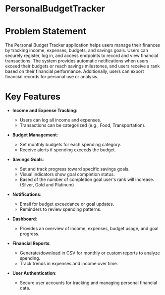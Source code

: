# PersonalBudgetTracker
 # Problem Statement
The Personal Budget Tracker application helps users manage their finances by tracking income, expenses, budgets, and savings goals. Users can securely register, log in, and access endpoints to record and view financial transactions. The system provides automatic notifications when users exceed their budgets or reach savings milestones, and users receive a rank based on their financial performance. Additionally, users can export financial records for personal use or analysis.
  # Key Features
- **Income and Expense Tracking**: 
  - Users can log all income and expenses.
  - Transactions can be categorized (e.g., Food, Transportation).

- **Budget Management**:
  - Set monthly budgets for each spending category.
  - Receive alerts if spending exceeds the budget.

- **Savings Goals**:
  - Set and track progress toward specific savings goals.
  - Visual indicators show goal completion status.
  - Based of the number of completion goal user's rank will increase.(Silver, Gold and Platinum)

- **Notifications**:
  - Email for budget exceedance or goal updates.
  - Reminders to review spending patterns.

- **Dashboard**:
  - Provides an overview of income, expenses, budget usage, and goal progress.

- **Financial Reports**:
  - Generate/download in CSV for monthly or custom reports to analyze spending.
  - Track trends in expenses and income over time.

- **User Authentication**:
  - Secure user accounts for tracking and managing personal financial data.
